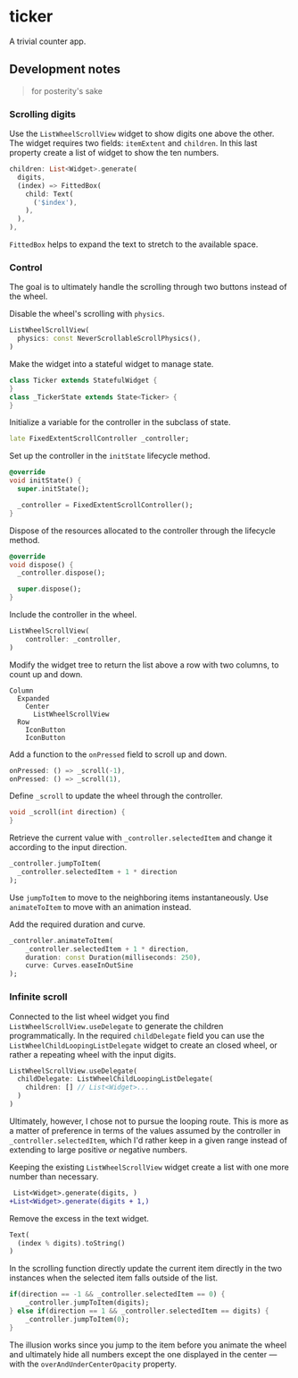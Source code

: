 # ticker

A trivial counter app.

## Development notes

> for posterity's sake

### Scrolling digits

Use the `ListWheelScrollView` widget to show digits one above the other. The widget requires two fields: `itemExtent` and `children`. In this last property create a list of widget to show the ten numbers.

```dart
children: List<Widget>.generate(
  digits,
  (index) => FittedBox(
    child: Text(
      ('$index'),
    ),
  ),
),
```

`FittedBox` helps to expand the text to stretch to the available space.

### Control

The goal is to ultimately handle the scrolling through two buttons instead of the wheel.

Disable the wheel's scrolling with `physics`.

```dart
ListWheelScrollView(
  physics: const NeverScrollableScrollPhysics(),
)
```

Make the widget into a stateful widget to manage state.

```dart
class Ticker extends StatefulWidget {
}
class _TickerState extends State<Ticker> {
}
```

Initialize a variable for the controller in the subclass of state.

```dart
late FixedExtentScrollController _controller;
```

Set up the controller in the `initState` lifecycle method.

```dart
@override
void initState() {
  super.initState();

  _controller = FixedExtentScrollController();
}
```

Dispose of the resources allocated to the controller through the lifecycle method.

```dart
@override
void dispose() {
  _controller.dispose();

  super.dispose();
}
```

Include the controller in the wheel.

```dart
ListWheelScrollView(
    controller: _controller,
)
```

Modify the widget tree to return the list above a row with two columns, to count up and down.

```text
Column
  Expanded
    Center
      ListWheelScrollView
  Row
    IconButton
    IconButton
```

Add a function to the `onPressed` field to scroll up and down.

```dart
onPressed: () => _scroll(-1),
onPressed: () => _scroll(1),
```

Define `_scroll` to update the wheel through the controller.

```dart
void _scroll(int direction) {
}
```

Retrieve the current value with `_controller.selectedItem` and change it according to the input direction.

```dart
_controller.jumpToItem(
  _controller.selectedItem + 1 * direction
);
```

Use `jumpToItem` to move to the neighboring items instantaneously. Use `animateToItem` to move with an animation instead.

Add the required duration and curve.

```dart
_controller.animateToItem(
    _controller.selectedItem + 1 * direction,
    duration: const Duration(milliseconds: 250),
    curve: Curves.easeInOutSine
);
```

### Infinite scroll

Connected to the list wheel widget you find `ListWheelScrollView.useDelegate` to generate the children programmatically. In the required `childDelegate` field you can use the `ListWheelChildLoopingListDelegate` widget to create an closed wheel, or rather a repeating wheel with the input digits.

```dart
ListWheelScrollView.useDelegate(
  childDelegate: ListWheelChildLoopingListDelegate(
    children: [] // List<Widget>...
  )
)
```

Ultimately, however, I chose not to pursue the looping route. This is more as a matter of preference in terms of the values assumed by the controller in `_controller.selectedItem`, which I'd rather keep in a given range instead of extending to large positive _or_ negative numbers.

Keeping the existing `ListWheelScrollView` widget create a list with one more number than necessary.

```diff
 List<Widget>.generate(digits, )
+List<Widget>.generate(digits + 1,)
```

Remove the excess in the text widget.

```dart
Text(
  (index % digits).toString()
)
```

In the scrolling function directly update the current item directly in the two instances when the selected item falls outside of the list.

```dart
if(direction == -1 && _controller.selectedItem == 0) {
    _controller.jumpToItem(digits);
} else if(direction == 1 && _controller.selectedItem == digits) {
    _controller.jumpToItem(0);
}
```

The illusion works since you jump to the item before you animate the wheel and ultimately hide all numbers except the one displayed in the center — with the `overAndUnderCenterOpacity` property.
